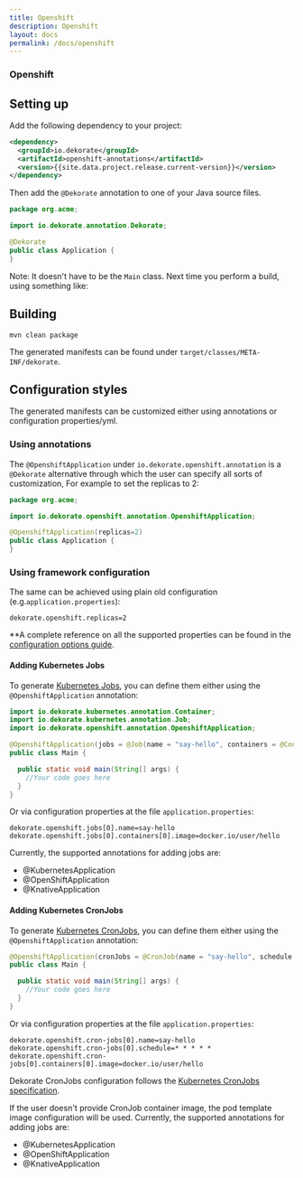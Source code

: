```yaml
---
title: Openshift
description: Openshift
layout: docs
permalink: /docs/openshift
---
```

### Openshift

## Setting up

Add the following dependency to your project:

```xml
<dependency>
  <groupId>io.dekorate</groupId>
  <artifactId>openshift-annotations</artifactId>
  <version>{{site.data.project.release.current-version}}</version>
</dependency>
```

Then add the `@Dekorate` annotation to one of your Java source files. 

```java
package org.acme;

import io.dekorate.annotation.Dekorate;

@Dekorate
public class Application {
}
```

Note: It doesn't have to be the `Main` class.
Next time you perform a build, using something like:

## Building

    mvn clean package
    
The generated manifests can be found under `target/classes/META-INF/dekorate`.

## Configuration styles

The generated manifests can be customized either using annotations or configuration properties/yml.

### Using annotations

The `@OpenshiftApplication` under `io.dekorate.openshift.annotation` is a `@Dekorate` alternative through which
the user can specify all sorts of customization, For example to set the replicas to 2:

```java
package org.acme;

import io.dekorate.openshift.annotation.OpenshiftApplication;

@OpenshiftApplication(replicas=2)
public class Application {
}
```

### Using framework configuration

The same can be achieved using plain old configuration (e.g.`application.properties`):

```
dekorate.openshift.replicas=2
```

**A complete reference on all the supported properties can be found in the [configuration options guide](/{{site.baseurl}}/configuration-guide).

#### Adding Kubernetes Jobs

To generate [Kubernetes Jobs](https://kubernetes.io/docs/concepts/workloads/controllers/job/), you can define them either using the `@OpenshiftApplication` annotation:
```java
import io.dekorate.kubernetes.annotation.Container;
import io.dekorate.kubernetes.annotation.Job;
import io.dekorate.openshift.annotation.OpenshiftApplication;

@OpenshiftApplication(jobs = @Job(name = "say-hello", containers = @Container(image = "docker.io/user/hello")))
public class Main {

  public static void main(String[] args) {
    //Your code goes here
  }
}
```    

Or via configuration properties at the file `application.properties`:

    dekorate.openshift.jobs[0].name=say-hello
    dekorate.openshift.jobs[0].containers[0].image=docker.io/user/hello

Currently, the supported annotations for adding jobs are:

- @KubernetesApplication
- @OpenShiftApplication
- @KnativeApplication

#### Adding Kubernetes CronJobs

To generate [Kubernetes CronJobs](https://kubernetes.io/docs/concepts/workloads/controllers/cron-jobs/), you can define them either using the `@OpenshiftApplication` annotation:
```java
@OpenshiftApplication(cronJobs = @CronJob(name = "say-hello", schedule = "* * * * *", containers = @Container(image = "docker.io/user/hello")))
public class Main {

  public static void main(String[] args) {
    //Your code goes here
  }
}
```    

Or via configuration properties at the file `application.properties`:

    dekorate.openshift.cron-jobs[0].name=say-hello
    dekorate.openshift.cron-jobs[0].schedule=* * * * *
    dekorate.openshift.cron-jobs[0].containers[0].image=docker.io/user/hello
Dekorate CronJobs configuration follows the [Kubernetes CronJobs specification](https://kubernetes.io/docs/reference/kubernetes-api/workload-resources/cron-job-v1/#CronJobSpec). 

If the user doesn't provide CronJob container image, the pod template image configuration will be used.
Currently, the supported annotations for adding jobs are:

- @KubernetesApplication
- @OpenShiftApplication
- @KnativeApplication
